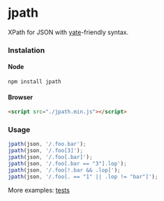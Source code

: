 jpath
=====

XPath for JSON with [yate](https://github.com/pasaran/yate)-friendly syntax.

### Instalation
#### Node
```
npm install jpath
```
#### Browser
```html
<script src="./jpath.min.js"></script>
```

### Usage

```js
jpath(json, '/.foo.bar');
jpath(json, '/.foo[3]');
jpath(json, '/.foo[.bar]');
jpath(json, '/.foo[.bar == "3"].lop');
jpath(json, '/.foo[!.bar && .lop]');
jpath(json, '/.foo[. == "1" || .lop != "bar"]');
```

More examples: [tests](https://github.com/artjock/jpath/blob/master/test/spec/jpath.js)
